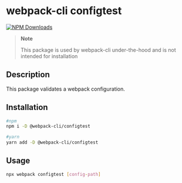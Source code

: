 # webpack-cli configtest

[![NPM Downloads][downloads]][downloads-url]

> **Note**
>
> This package is used by webpack-cli under-the-hood and is not intended for installation

## Description

This package validates a webpack configuration.

## Installation

```bash
#npm
npm i -D @webpack-cli/configtest

#yarn
yarn add -D @webpack-cli/configtest

```

## Usage

```bash
npx webpack configtest [config-path]
```

[downloads]: https://img.shields.io/npm/dm/@webpack-cli/configtest.svg
[downloads-url]: https://www.npmjs.com/package/@webpack-cli/configtest
